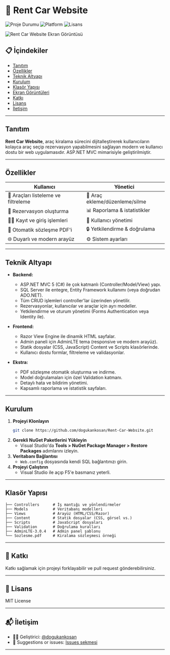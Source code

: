 # 🚗 Rent Car Website

![Proje Durumu](https://img.shields.io/badge/status-active-brightgreen?style=flat-square)
![Platform](https://img.shields.io/badge/platform-ASP.NET-blueviolet?style=flat-square)
![Lisans](https://img.shields.io/badge/license-MIT-yellow?style=flat-square)

![Rent Car Website Ekran Görüntüsü](https://github.com/user-attachments/assets/09f28c0b-0a83-4bfe-a5a9-cf710001e264)

## 📋 İçindekiler
- [Tanıtım](#tanıtım)
- [Özellikler](#özellikler)
- [Teknik Altyapı](#teknik-altyapı)
- [Kurulum](#kurulum)
- [Klasör Yapısı](#klasör-yapısı)
- [Ekran Görüntüleri](#ekran-görüntüleri)
- [Katkı](#katkı)
- [Lisans](#lisans)
- [İletişim](#iletişim)

---

## Tanıtım

**Rent Car Website**, araç kiralama sürecini dijitalleştirerek kullanıcıların kolayca araç seçip rezervasyon yapabilmesini sağlayan modern ve kullanıcı dostu bir web uygulamasıdır. ASP.NET MVC mimarisiyle geliştirilmiştir.

---

## Özellikler

| Kullanıcı | Yönetici |
| --------- | -------- |
| 🚙 Araçları listeleme ve filtreleme | 🚗 Araç ekleme/düzenleme/silme |
| 📅 Rezervasyon oluşturma | 📊 Raporlama & istatistikler |
| 👨‍💼 Kayıt ve giriş işlemleri | 👥 Kullanıcı yönetimi |
| 📝 Otomatik sözleşme PDF'i | 🔒 Yetkilendirme & doğrulama |
| 🌐 Duyarlı ve modern arayüz | ⚙️ Sistem ayarları |

---

## Teknik Altyapı

- **Backend:**  
  - ASP.NET MVC 5 (C#) ile çok katmanlı (Controller/Model/View) yapı.
  - SQL Server ile entegre, Entity Framework kullanımı (veya doğrudan ADO.NET).
  - Tüm CRUD işlemleri controller'lar üzerinden yönetilir.
  - Rezervasyonlar, kullanıcılar ve araçlar için ayrı modeller.
  - Yetkilendirme ve oturum yönetimi (Forms Authentication veya Identity ile).

- **Frontend:**  
  - Razor View Engine ile dinamik HTML sayfalar.
  - Admin paneli için AdminLTE tema (responsive ve modern arayüz).
  - Statik dosyalar (CSS, JavaScript) Content ve Scripts klasörlerinde.
  - Kullanıcı dostu formlar, filtreleme ve validasyonlar.

- **Ekstra:**  
  - PDF sözleşme otomatik oluşturma ve indirme.
  - Model doğrulamaları için özel Validation katmanı.
  - Detaylı hata ve bildirim yönetimi.
  - Kapsamlı raporlama ve istatistik sayfaları.

---

## Kurulum

1. **Projeyi Klonlayın**
   ```sh
   git clone https://github.com/dogukankosan/Rent-Car-Website.git
   ```
2. **Gerekli NuGet Paketlerini Yükleyin**
   - Visual Studio'da **Tools > NuGet Package Manager > Restore Packages** adımlarını izleyin.
3. **Veritabanı Bağlantısı**
   - `Web.config` dosyasında kendi SQL bağlantınızı girin.
4. **Projeyi Çalıştırın**
   - Visual Studio ile açıp F5'e basmanız yeterli.

---

## Klasör Yapısı

```text
├── Controllers      # İş mantığı ve yönlendirmeler
├── Models           # Veritabanı modelleri
├── Views            # Arayüz (HTML/CSS/Razor)
├── Content          # Statik dosyalar (CSS, görsel vs.)
├── Scripts          # JavaScript dosyaları
├── Validation       # Doğrulama kuralları
├── AdminLTE-3.0.4   # Admin panel şablonu
└── Sozlesme.pdf     # Kiralama sözleşmesi örneği
```

---

## 🤝 Katkı

Katkı sağlamak için projeyi forklayabilir ve pull request gönderebilirsiniz.

---

## 📄 Lisans

MIT License

---

## 📬 İletişim

- 👨‍💻 Geliştirici: [@dogukankosan](https://github.com/dogukankosan)  
- 🐞 Suggestions or issues: [Issues sekmesi](https://github.com/dogukankosan/LogoWhatsappEntegrasyon/issues)

---


